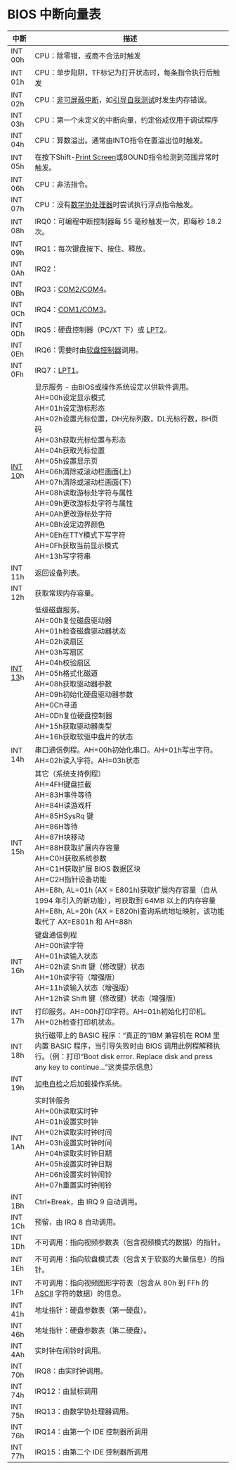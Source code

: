 # BIOS 中断向量表

| 中断                                                         | 描述                                                         |
| ------------------------------------------------------------ | ------------------------------------------------------------ |
| INT 00h                                                      | CPU：除零错，或商不合法时触发                                |
| INT 01h                                                      | CPU：单步陷阱，TF标记为打开状态时，每条指令执行后触发        |
| INT 02h                                                      | CPU：[非可屏蔽中断](https://zh.wikipedia.org/w/index.php?title=非可屏蔽中断&action=edit&redlink=1)，如[引导自我测试](https://zh.wikipedia.org/wiki/開機自我測試)时发生内存错误。 |
| INT 03h                                                      | CPU：第一个未定义的中断向量，约定俗成仅用于调试程序          |
| INT 04h                                                      | CPU：算数溢出。通常由INTO指令在置溢出位时触发。              |
| INT 05h                                                      | 在按下Shift-[Print Screen](https://zh.wikipedia.org/wiki/Print_Screen)或BOUND指令检测到范围异常时触发。 |
| INT 06h                                                      | CPU：非法指令。                                              |
| INT 07h                                                      | CPU：没有[数学协处理器](https://zh.wikipedia.org/wiki/8087协处理器)时尝试执行浮点指令触发。 |
| INT 08h                                                      | IRQ0：可编程中断控制器每 55 毫秒触发一次，即每秒 18.2 次。   |
| INT 09h                                                      | IRQ1：每次键盘按下、按住、释放。                             |
| INT 0Ah                                                      | IRQ2：                                                       |
| INT 0Bh                                                      | IRQ3：[COM2/COM4](https://zh.wikipedia.org/wiki/串口)。      |
| INT 0Ch                                                      | IRQ4：[COM1/COM3](https://zh.wikipedia.org/wiki/串口)。      |
| INT 0Dh                                                      | IRQ5：硬盘控制器（PC/XT 下）或 [LPT2](https://zh.wikipedia.org/wiki/并口)。 |
| INT 0Eh                                                      | IRQ6：需要时由[软盘控制器](https://zh.wikipedia.org/wiki/軟碟控制器)调用。 |
| INT 0Fh                                                      | IRQ7：[LPT1](https://zh.wikipedia.org/wiki/并口)。           |
| [INT 10](https://zh.wikipedia.org/wiki/INT_10)h              | 显示服务 - 由BIOS或操作系统设定以供软件调用。<br />AH=00h设定显示模式<br />AH=01h设定游标形态<br />AH=02h设置光标位置，DH光标列数，DL光标行数，BH页码<br />AH=03h获取光标位置与形态<br />AH=04h获取光标位置<br />AH=05h设置显示页<br />AH=06h清除或滚动栏画面(上)<br />AH=07h清除或滚动栏画面(下)<br />AH=08h读取游标处字符与属性<br />AH=09h更改游标处字符与属性<br />AH=0Ah更改游标处字符<br />AH=0Bh设定边界颜色<br />AH=0Eh在TTY模式下写字符<br />AH=0Fh获取当前显示模式<br />AH=13h写字符串 |
| INT 11h                                                      | 返回设备列表。                                               |
| INT 12h                                                      | 获取常规内存容量。                                           |
| [INT 13](https://zh.wikipedia.org/w/index.php?title=INT_13&action=edit&redlink=1)h | 低级磁盘服务。<br />AH=00h复位磁盘驱动器<br />AH=01h检查磁盘驱动器状态<br />AH=02h读扇区<br />AH=03h写扇区<br />AH=04h校验扇区<br />AH=05h格式化磁道<br />AH=08h获取驱动器参数<br />AH=09h初始化硬盘驱动器参数<br />AH=0Ch寻道<br />AH=0Dh复位硬盘控制器<br />AH=15h获取驱动器类型<br />AH=16h获取软驱中盘片的状态 |
| INT 14h                                                      | 串口通信例程。AH=00h初始化串口。AH=01h写出字符。AH=02h读入字符。AH=03h状态 |
| INT 15h                                                      | 其它（系统支持例程）<br />AH=4FH键盘拦截<br />AH=83H事件等待<br />AH=84H读游戏杆<br />AH=85HSysRq 键<br />AH=86H等待<br />AH=87H块移动<br />AH=88H获取扩展内存容量<br />AH=C0H获取系统参数<br />AH=C1H获取扩展 BIOS 数据区块<br />AH=C2H指针设备功能<br />AH=E8h, AL=01h (AX = E801h)获取扩展内存容量（自从 1994 年引入的新功能），可获取到 64MB 以上的内存容量AH=E8h, AL=20h (AX = E820h)查询系统地址映射，该功能取代了 AX=E801h 和 AH=88h |
| INT 16h                                                      | 键盘通信例程<br />AH=00h读字符<br />AH=01h读输入状态<br />AH=02h读 Shift 键（修改键）状态<br />AH=10h读字符（增强版）<br />AH=11h读输入状态（增强版）<br />AH=12h读 Shift 键（修改键）状态（增强版） |
| INT 17h                                                      | 打印服务。AH=00h打印字符。AH=01h初始化打印机。AH=02h检查打印机状态。 |
| INT 18h                                                      | 执行磁带上的 BASIC 程序：“真正的”IBM 兼容机在 ROM 里内置 BASIC 程序，当引导失败时由 BIOS 调用此例程解释执行。（例：打印“Boot disk error. Replace disk and press any key to continue...”这类提示信息） |
| INT 19h                                                      | [加电自检](https://zh.wikipedia.org/wiki/加电自检)之后加载操作系统。 |
| INT 1Ah                                                      | 实时钟服务<br />AH=00h读取实时钟<br />AH=01h设置实时钟<br />AH=02h读取实时钟时间<br />AH=03h设置实时钟时间<br />AH=04h读取实时钟日期<br />AH=05h设置实时钟日期<br />AH=06h设置实时钟闹铃<br />AH=07h重置实时钟闹铃 |
| INT 1Bh                                                      | Ctrl+Break，由 IRQ 9 自动调用。                              |
| INT 1Ch                                                      | 预留，由 IRQ 8 自动调用。                                    |
| INT 1Dh                                                      | 不可调用：指向视频参数表（包含视频模式的数据）的指针。       |
| INT 1Eh                                                      | 不可调用：指向软盘模式表（包含关于软驱的大量信息）的指针。   |
| INT 1Fh                                                      | 不可调用：指向视频图形字符表（包含从 80h 到 FFh 的 [ASCII](https://zh.wikipedia.org/wiki/EASCII) 字符的数据）的信息。 |
| INT 41h                                                      | 地址指针：硬盘参数表（第一硬盘）。                           |
| INT 46h                                                      | 地址指针：硬盘参数表（第二硬盘）。                           |
| INT 4Ah                                                      | 实时钟在闹铃时调用。                                         |
| INT 70h                                                      | IRQ8：由实时钟调用。                                         |
| INT 74h                                                      | IRQ12：由鼠标调用                                            |
| INT 75h                                                      | IRQ13：由数学协处理器调用。                                  |
| INT 76h                                                      | IRQ14：由第一个 IDE 控制器所调用                             |
| INT 77h                                                      | IRQ15：由第二个 IDE 控制器所调用                             |